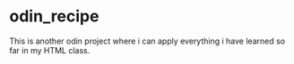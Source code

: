 # odin_recipe

This is another odin project where i can apply everything i have learned so far in my HTML class.